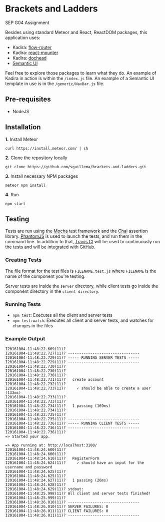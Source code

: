 # Brackets and Ladders
SEP G04 Assignment

Besides using standard Meteor and React, ReactDOM packages, this application uses:
- Kadira: [flow-router](https://github.com/kadirahq/flow-router)
- Kadira: [react-mounter](https://github.com/kadirahq/react-mounter)
- Kadira: [dochead](https://github.com/kadirahq/meteor-dochead)
- [Semantic UI](http://semantic-ui.com/)

Feel free to explore those packages to learn what they do. An example of Kadira in action is within the ```/index.js``` file. An example of a Semantic UI template in use is in the ```/generic/NavBar.js``` file.

## Pre-requisites
* NodeJS

## Installation
**1.** Install Meteor
```
curl https://install.meteor.com/ | sh
```

**2.** Clone the repository locally
```
git clone https://github.com/sguillema/brackets-and-ladders.git
```

**3.** Install necessary NPM packages
```
meteor npm install
```

**4.** Run
```
npm start
```

## Testing

Tests are run using the [Mocha](http://mochajs.org/) test framework and the [Chai](http://chaijs.com/) assertion library. [PhantomJS](http://phantomjs.org/) is used to launch the tests, and run them in the command line. In addition to that, [Travis CI](https://travis-ci.org/) will be used to continuously run the tests and will be integrated with GitHub.

### Creating Tests
The file format for the test files is `FILENAME.test.js` where `FILENAME` is the name of the component you're testing.

Server tests are inside the `server` directory, while client tests go inside the component directory in the `client directory`.

### Running Tests
* `npm test`: Executes all the client and server tests
* `npm test:watch`: Executes all client and server tests, and watches for changes in the files

### Example Output

```
I20161004-11:48:22.669(11)?
I20161004-11:48:22.727(11)? --------------------------------
I20161004-11:48:22.729(11)? ----- RUNNING SERVER TESTS -----
I20161004-11:48:22.729(11)? --------------------------------
I20161004-11:48:22.730(11)?
I20161004-11:48:22.730(11)?
I20161004-11:48:22.730(11)?
I20161004-11:48:22.731(11)?   create account
I20161004-11:48:22.732(11)?
I20161004-11:48:22.733(11)?     ✓ should be able to create a user (133ms)
I20161004-11:48:22.733(11)?
I20161004-11:48:22.733(11)?
I20161004-11:48:22.734(11)?   1 passing (169ms)
I20161004-11:48:22.734(11)?
I20161004-11:48:22.735(11)?
I20161004-11:48:22.735(11)? --------------------------------
I20161004-11:48:22.736(11)? ----- RUNNING CLIENT TESTS -----
I20161004-11:48:22.736(11)? --------------------------------
I20161004-11:48:22.736(11)?
=> Started your app.

=> App running at: http://localhost:3100/
I20161004-11:48:24.600(11)?
I20161004-11:48:24.600(11)?
I20161004-11:48:24.610(11)?   RegisterForm
I20161004-11:48:24.624(11)?     ✓ should have an input for the username and password
I20161004-11:48:24.625(11)?
I20161004-11:48:24.625(11)?
I20161004-11:48:24.627(11)?   1 passing (26ms)
I20161004-11:48:24.628(11)?
I20161004-11:48:24.629(11)? stdout:
I20161004-11:48:25.998(11)? All client and server tests finished!
I20161004-11:48:25.999(11)?
I20161004-11:48:26.010(11)? --------------------------------
I20161004-11:48:26.010(11)? SERVER FAILURES: 0
I20161004-11:48:26.011(11)? CLIENT FAILURES: 0
I20161004-11:48:26.011(11)? --------------------------------
```
